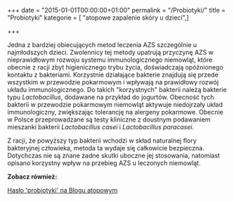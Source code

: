 +++
date = "2015-01-01T00:00:00+01:00"
permalink = "/Probiotyki/"
title = "Probiotyki"
kategorie = [ "atopowe zapalenie skóry u dzieci",]

+++

Jedna z bardziej obiecujących metod leczenia AZS szczególnie u najmłodszych dzieci. Zwolennicy tej metody upatrują przyczynę AZS w nieprawidłowym rozwoju systemu immunologicznego niemowląt, które obecnie z racji zbyt higienicznego trybu życia, doświadczają opóźnionego kontaktu z bakteriami. Korzystnie działające bakterie znajdują się przede wszystkim w przewodzie pokarmowym i wpływają na prawidłowy rozwój układu immunologicznego. Do takich "korzystnych" bakterii należą bakterie typu *Lactobacillus*, dodawane na przykład do jogurtów. Obecność tych bakterii w przewodzie pokarmowym niemowląt aktywuje niedojrzały układ immunologiczny, zwiększając tolerancję na alergeny pokarmowe. Obecnie w Polsce przeprowadzane są testy kliniczne z doustnym podawaniem mieszanki bakterii *Lactobacillus casei* i *Lactobacillus paracasei*.

Z racji, że powyższy typ bakterii wchodzi w skład naturalnej flory bakteryjnej człowieka, metoda ta wydaje się całkowicie bezpieczna. Dotychczas nie są znane żadne skutki uboczne jej stosowania, natomiast opisano korzystny wpływ na przebieg AZS u leczonych niemowląt.

**Zobacz również:**

[Hasło 'probiotyki' na Blogu atopowym](http://blog.atopowe.pl/tag/probiotyki/)
